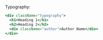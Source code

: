 Typography:

```jsx
<div className="typography">
  <h1>Heading 1</h1>
  <h2>Heading 2</h2>
  <div className="author">Author Name</div>
</div>
```